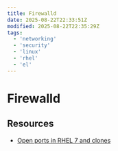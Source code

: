 ```yaml
---
title: Firewalld
date: 2025-08-22T22:33:51Z
modified: 2025-08-22T22:35:29Z
tags:
  - 'networking'
  - 'security'
  - 'linux'
  - 'rhel'
  - 'el'
---
```


# Firewalld

## Resources

* [Open ports in RHEL 7 and clones](https://www.thegeekdiary.com/how-to-open-a-ports-in-centos-rhel-7/)
